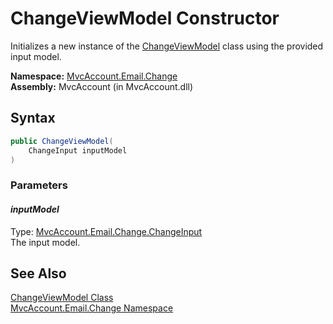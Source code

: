 ChangeViewModel Constructor
===========================
Initializes a new instance of the [ChangeViewModel][1] class using the provided input model.

**Namespace:** [MvcAccount.Email.Change][2]  
**Assembly:** MvcAccount (in MvcAccount.dll)

Syntax
------

```csharp
public ChangeViewModel(
	ChangeInput inputModel
)
```

### Parameters

#### *inputModel*
Type: [MvcAccount.Email.Change.ChangeInput][3]  
The input model.


See Also
--------
[ChangeViewModel Class][1]  
[MvcAccount.Email.Change Namespace][2]  

[1]: README.md
[2]: ../README.md
[3]: ../ChangeInput/README.md